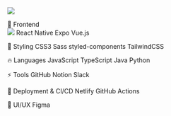 <img src="https://capsule-render.vercel.app/api?type=waving&color=auto&height=300&section=header&text=Welcome naehyun's Github ☺️%20render&fontSize=90" />

📌 Frontend
<br>
<img src="https://img.shields.io/badge/react-20232a.svg?style=for-the-badge&logo=react&logoColor=61DAFB" /> 
React Native Expo Vue.js

🎨 Styling
CSS3 Sass styled-components TailwindCSS

🔥 Languages
JavaScript TypeScript Java Python

⚡ Tools
GitHub Notion Slack 

🚀 Deployment & CI/CD
Netlify GitHub Actions

🎨 UI/UX
Figma

